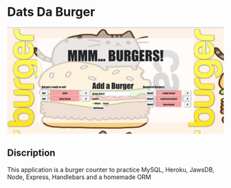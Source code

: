 # Dats Da Burger

![Screenshot](./public/assets/images/Burger_Screenshot.png)

## Discription
This application is a burger counter to practice MySQL, Heroku, JawsDB, Node, Express, Handlebars and a homemade ORM